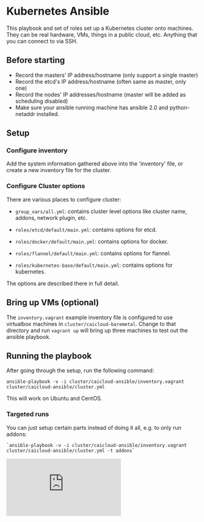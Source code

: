 # Kubernetes Ansible

This playbook and set of roles set up a Kubernetes cluster onto machines. They can be real hardware, VMs, things in
a public cloud, etc. Anything that you can connect to via SSH.

## Before starting

* Record the masters' IP address/hostname (only support a single master)
* Record the etcd's IP address/hostname (often same as master, only one)
* Record the nodes' IP addresses/hostname (master will be added as scheduling disabled)
* Make sure your ansible running machine has ansible 2.0 and python-netaddr installed.

## Setup

### Configure inventory

Add the system information gathered above into the 'inventory' file, or create a new inventory file for the cluster.

### Configure Cluster options

There are various places to configure cluster:

- `group_vars/all.yml`: contains cluster level options like cluster name, addons, network plugin, etc.

- `roles/etcd/default/main.yml`: contains options for etcd.

- `roles/docker/default/main.yml`: contains options for docker.

- `roles/flannel/default/main.yml`: contains options for flannel.

- `roles/kubernetes-base/default/main.yml`: contains options for kubernetes.

The options are described there in full detail.

## Bring up VMs (optional)

The `inventory.vagrant` example inventory file is configured to use virtualbox machines in `cluster/caicloud-baremetal`.
Change to that directory and run `vagrant up` will bring up three machines to test out the ansible playbook.

## Running the playbook

After going through the setup, run the following command:

`ansible-playbook -v -i cluster/caicloud-ansible/inventory.vagrant cluster/caicloud-ansible/cluster.yml`

This will work on Ubuntu and CentOS.

### Targeted runs

You can just setup certain parts instead of doing it all, e.g. to only run addons:

```
`ansible-playbook -v -i cluster/caicloud-ansible/inventory.vagrant cluster/caicloud-ansible/cluster.yml -t addons`
```


[![Analytics](https://kubernetes-site.appspot.com/UA-36037335-10/GitHub/cluster/caicloud-ansible/README-ANSIBLE.md?pixel)]()
